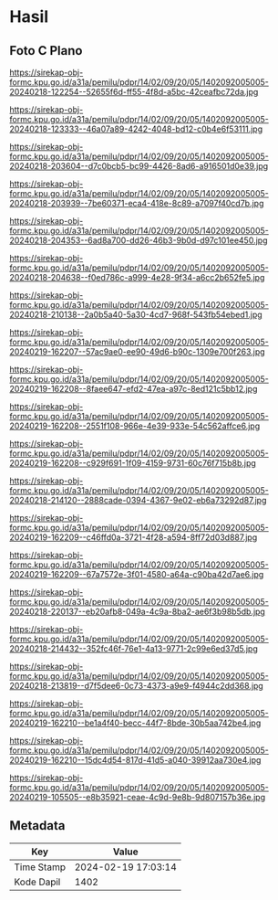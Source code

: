 # Hasil

## Foto C Plano

https://sirekap-obj-formc.kpu.go.id/a31a/pemilu/pdpr/14/02/09/20/05/1402092005005-20240218-122254--52655f6d-ff55-4f8d-a5bc-42ceafbc72da.jpg

https://sirekap-obj-formc.kpu.go.id/a31a/pemilu/pdpr/14/02/09/20/05/1402092005005-20240218-123333--46a07a89-4242-4048-bd12-c0b4e6f53111.jpg

https://sirekap-obj-formc.kpu.go.id/a31a/pemilu/pdpr/14/02/09/20/05/1402092005005-20240218-203604--d7c0bcb5-bc99-4426-8ad6-a916501d0e39.jpg

https://sirekap-obj-formc.kpu.go.id/a31a/pemilu/pdpr/14/02/09/20/05/1402092005005-20240218-203939--7be60371-eca4-418e-8c89-a7097f40cd7b.jpg

https://sirekap-obj-formc.kpu.go.id/a31a/pemilu/pdpr/14/02/09/20/05/1402092005005-20240218-204353--6ad8a700-dd26-46b3-9b0d-d97c101ee450.jpg

https://sirekap-obj-formc.kpu.go.id/a31a/pemilu/pdpr/14/02/09/20/05/1402092005005-20240218-204638--f0ed786c-a999-4e28-9f34-a6cc2b652fe5.jpg

https://sirekap-obj-formc.kpu.go.id/a31a/pemilu/pdpr/14/02/09/20/05/1402092005005-20240218-210138--2a0b5a40-5a30-4cd7-968f-543fb54ebed1.jpg

https://sirekap-obj-formc.kpu.go.id/a31a/pemilu/pdpr/14/02/09/20/05/1402092005005-20240219-162207--57ac9ae0-ee90-49d6-b90c-1309e700f263.jpg

https://sirekap-obj-formc.kpu.go.id/a31a/pemilu/pdpr/14/02/09/20/05/1402092005005-20240219-162208--8faee647-efd2-47ea-a97c-8ed121c5bb12.jpg

https://sirekap-obj-formc.kpu.go.id/a31a/pemilu/pdpr/14/02/09/20/05/1402092005005-20240219-162208--2551f108-966e-4e39-933e-54c562affce6.jpg

https://sirekap-obj-formc.kpu.go.id/a31a/pemilu/pdpr/14/02/09/20/05/1402092005005-20240219-162208--c929f691-1f09-4159-9731-60c76f715b8b.jpg

https://sirekap-obj-formc.kpu.go.id/a31a/pemilu/pdpr/14/02/09/20/05/1402092005005-20240218-214120--2888cade-0394-4367-9e02-eb6a73292d87.jpg

https://sirekap-obj-formc.kpu.go.id/a31a/pemilu/pdpr/14/02/09/20/05/1402092005005-20240219-162209--c46ffd0a-3721-4f28-a594-8ff72d03d887.jpg

https://sirekap-obj-formc.kpu.go.id/a31a/pemilu/pdpr/14/02/09/20/05/1402092005005-20240219-162209--67a7572e-3f01-4580-a64a-c90ba42d7ae6.jpg

https://sirekap-obj-formc.kpu.go.id/a31a/pemilu/pdpr/14/02/09/20/05/1402092005005-20240218-220137--eb20afb8-049a-4c9a-8ba2-ae6f3b98b5db.jpg

https://sirekap-obj-formc.kpu.go.id/a31a/pemilu/pdpr/14/02/09/20/05/1402092005005-20240218-214432--352fc46f-76e1-4a13-9771-2c99e6ed37d5.jpg

https://sirekap-obj-formc.kpu.go.id/a31a/pemilu/pdpr/14/02/09/20/05/1402092005005-20240218-213819--d7f5dee6-0c73-4373-a9e9-f4944c2dd368.jpg

https://sirekap-obj-formc.kpu.go.id/a31a/pemilu/pdpr/14/02/09/20/05/1402092005005-20240219-162210--be1a4f40-becc-44f7-8bde-30b5aa742be4.jpg

https://sirekap-obj-formc.kpu.go.id/a31a/pemilu/pdpr/14/02/09/20/05/1402092005005-20240219-162210--15dc4d54-817d-41d5-a040-39912aa730e4.jpg

https://sirekap-obj-formc.kpu.go.id/a31a/pemilu/pdpr/14/02/09/20/05/1402092005005-20240219-105505--e8b35921-ceae-4c9d-9e8b-9d807157b36e.jpg


## Metadata

| Key        | Value               |
| ---------- | ------------------- |
| Time Stamp | 2024-02-19 17:03:14 |
| Kode Dapil | 1402                |




